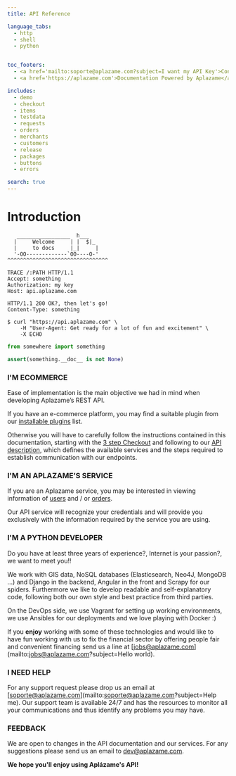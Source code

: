 ```yaml
---
title: API Reference

language_tabs:
  - http
  - shell
  - python


toc_footers:
  - <a href='mailto:soporte@aplazame.com?subject=I want my API Key'>Contact us for a Developer Key</a>
  - <a href='https://aplazame.com'>Documentation Powered by Aplazame</a>

includes:
  - demo
  - checkout
  - items
  - testdata
  - requests
  - orders
  - merchants
  - customers
  - release
  - packages
  - buttons
  - errors

search: true
---
```



# Introduction

```
   _________________  h___
  |     Welcome     | |  $|_
  |     to docs     |_|     |
  '-OO-------------`OO----O-'
^^^^^^^^^^^^^^^^^^^^^^^^^^^^^^^^
```


```http
TRACE /:PATH HTTP/1.1
Accept: something
Authorization: my key
Host: api.aplazame.com
```

```http
HTTP/1.1 200 OK?, then let's go!
Content-Type: something
```

```shell
$ curl "https://api.aplazame.com" \
    -H "User-Agent: Get ready for a lot of fun and excitement" \
    -X ECHO
```

```python
from somewhere import something

assert(something.__doc__ is not None)
```


### I'M ECOMMERCE

Ease of implementation is the main objective we had in mind when developing Aplazame’s REST API. 

If you have an e-commerce platform, you may find a suitable plugin from our [installable plugins](#img-alt-github-src-http-icons-iconarchive-com-icons-social-media-icons-social-buntings-32-github-icon-png) list.

Otherwise you will have to carefully follow the instructions contained in this documentation, starting with the [3 step Checkout](#3-steps-to-checkout-v2) and following to our [API description](#making-requests), which defines the available services and the steps required to establish communication with our endpoints.


### I'M AN APLAZAME’S SERVICE

If you are an Aplazame service, you may be interested in viewing information of [users](#customers) and / or [orders](#orders).

Our API service will recognize your credentials and will provide you exclusively with the information required by the service you are using.


### I'M A PYTHON DEVELOPER

Do you have at least three years of experience?, Internet is your passion?, we want to meet you!!

We work with GIS data, NoSQL databases (Elasticsearch, Neo4J, MongoDB ...) and Django in the backend, Angular in the front and Scrapy for our spiders. Furthermore we like to develop readable and self-explanatory code, following both our own style and best practice from third parties.

On the DevOps side, we use Vagrant for setting up working environments, we use Ansibles for our deployments and we love playing with Docker :)

If you **enjoy** working with some of these technologies and would like to have fun working with us to fix the financial sector by offering people fair and convenient financing send us a line at [jobs@aplazame.com](mailto:jobs@aplazame.com?subject=Hello world).


### I NEED HELP

For any support request please drop us an email at [soporte@aplazame.com](mailto:soporte@aplazame.com?subject=Help me). Our support team is available 24/7 and has the resources to monitor all your communications and thus identify any problems you may have.


### FEEDBACK

We are open to changes in the API documentation and our services. For any suggestions please send us an email to  [dev@aplazame.com](mailto:dev@aplazame.com?subject=Hello).

**We hope you'll enjoy using Aplázame's API!**

